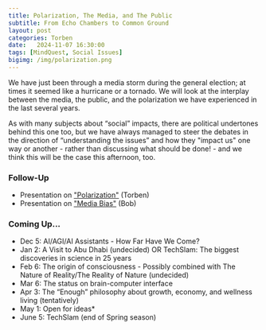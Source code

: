 ```yaml
---
title: Polarization, The Media, and The Public
subtitle: From Echo Chambers to Common Ground
layout: post
categories: Torben
date:   2024-11-07 16:30:00
tags: [MindQuest, Social Issues]
bigimg: /img/polarization.png
---
```


We have just been through a media storm during the general election; at times it seemed like a hurricane or a tornado. We will look at the interplay between the media, the public, and the polarization we have experienced in the last several years.

As with many subjects about “social” impacts, there are political undertones behind this one too, but we have always managed to steer the debates in the direction of “understanding the issues” and how they "impact us" one way or another - rather than discussing what should be done! - and we think this will be the case this afternoon, too.

### Follow-Up

- Presentation on ["Polarization"](/assets/present/2024/2024-11-07/polarization.pdf) (Torben)
- Presentation on ["Media Bias"](/assets/present/2024/2024-11-07/media-bias.pdf) (Bob)

### Coming Up...

- Dec 5: AI/AGI/AI Assistants - How Far Have We Come?
- Jan 2: A Visit to Abu Dhabi (undecided) OR TechSlam: The biggest discoveries in science in 25 years
- Feb 6: The origin of consciousness - Possibly combined with The Nature of Reality/The Reality of Nature (undecided)
- Mar 6: The status on brain-computer interface
- Apr 3: The “Enough” philosophy about growth, economy, and wellness living (tentatively)
- May 1: Open for ideas*
- June 5: TechSlam (end of Spring season)